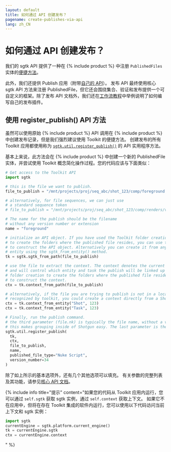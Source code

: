 ```yaml
---
layout: default
title: 如何通过 API 创建发布？
pagename: create-publishes-via-api
lang: zh_CN
---
```


# 如何通过 API 创建发布？

我们的 sgtk API 提供了一种在 {% include product %} 中注册 `PublishedFiles` 实体的[便捷方法](https://developer.shotgridsoftware.com/tk-core/utils.html#sgtk.util.register_publish)。

此外，我们还提供 Publish 应用（附带[自己的 API](https://developer.shotgridsoftware.com/tk-multi-publish2/)）。
发布 API 最终使用核心 sgtk API 方法来注册 PublishedFile，但它还会围绕集合、验证和发布提供一个可自定义的框架。除了发布 API 文档外，我们还在[工作流教程](https://developer.shotgridsoftware.com/zh_CN/cb8926fc/)中举例说明了如何编写自己的发布插件。

## 使用 register_publish() API 方法
虽然可以使用原始 {% include product %} API 调用在 {% include product %} 中创建发布记录，但是我们强烈建议使用 Toolkit 的便捷方法。
创建发布的所有 Toolkit 应用都使用称为 [`sgtk.util.register_publish()`](http://developer.shotgridsoftware.com/tk-core/utils.html#sgtk.util.register_publish) 的 API 实用程序方法。

基本上来说，此方法会在 {% include product %} 中创建一个新的 PublishedFile 实体，并尝试使用 Toolkit 概念简化操作过程。您的代码应该与下面类似：

```python
# Get access to the Toolkit API
import sgtk

# this is the file we want to publish.
file_to_publish = "/mnt/projects/proj/seq_abc/shot_123/comp/foreground.v034.nk"

# alternatively, for file sequences, we can just use
# a standard sequence token
# file_to_publish = "/mnt/projects/proj/seq_abc/shot_123/comp/renders/v034/foreground.%04d.exr"

# The name for the publish should be the filename
# without any version number or extension
name = "foreground"

# initialize an API object. If you have used the Toolkit folder creation
# to create the folders where the published file resides, you can use this path
# to construct the API object. Alternatively you can create it from any Shotgun
# entity using the sgtk_from_entity() method.
tk = sgtk.sgtk_from_path(file_to_publish)

# use the file to extract the context. The context denotes the current work area in Toolkit
# and will control which entity and task the publish will be linked up to. If you have used the Toolkit
# folder creation to create the folders where the published file resides, you can use this path
# to construct the context.
ctx = tk.context_from_path(file_to_publish)

# alternatively, if the file you are trying to publish is not in a location that is
# recognized by toolkit, you could create a context directly from a Shotgun entity instead:
ctx = tk.context_from_entity("Shot", 123)
ctx = tk.context_from_entity("Task", 123)

# Finally, run the publish command.
# the third parameter (file.nk) is typically the file name, without a version number.
# this makes grouping inside of Shotgun easy. The last parameter is the version number.
sgtk.util.register_publish(
  tk,
  ctx,
  file_to_publish,
  name,
  published_file_type="Nuke Script",
  version_number=34
)
```

除了如上所示的基本选项外，还有几个其他选项可以填充。
有关参数的完整列表及其功能，请参见[核心 API 文档](https://developer.shotgridsoftware.com/tk-core/utils.html#sgtk.util.register_publish)。

{% include info title="提示" content="如果您的代码从 Toolkit 应用内运行，您可以通过 `self.sgtk` 获取 sgtk 实例，通过 `self.context` 获取上下文。
如果它不在应用中，但将在存在 Toolkit 集成的软件内运行，您可以使用以下代码访问当前上下文和 sgtk 实例：

```python
import sgtk
currentEngine = sgtk.platform.current_engine()
tk = currentEngine.sgtk
ctx = currentEngine.context
```
" %}
